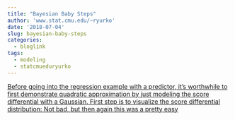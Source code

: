 ```yaml
---
title: "Bayesian Baby Steps"
author: 'www.stat.cmu.edu/~ryurko'
date: '2018-07-04'
slug: bayesian-baby-steps
categories:
  - bloglink
tags:
  - modeling
  - statcmueduryurko
---
```


[Before going into the regression example with a predictor, it’s worthwhile to first demonstrate quadratic approximation by just modeling the score differential with a Gaussian. First step is to visualize the score differential distribution: Not bad, but then again this was a pretty easy<i class="fas fa-external-link-alt"></i>](http://www.stat.cmu.edu/~ryurko/post/bayesian-baby-steps-normal-next-steps/)

